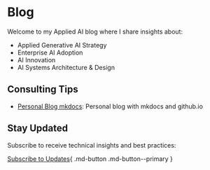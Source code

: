 # Blog

Welcome to my Applied AI blog where I share insights about:

- Applied Generative AI Strategy
- Enterprise AI Adoption
- AI Innovation
- AI Systems Architecture & Design

## Consulting Tips

- [Personal Blog mkdocs](./posts/mkdocsblog.md): Personal blog with mkdocs and github.io

## Stay Updated

Subscribe to receive technical insights and best practices:

[Subscribe to Updates](https://ksferguson.kit.com/4e9ab54dc9){ .md-button .md-button--primary }

